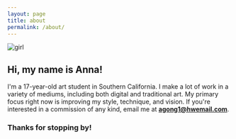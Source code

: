 ```yaml
---
layout: page
title: about
permalink: /about/
---
```


![girl](https://byizzy.github.io/annagong/girl.png)

## Hi, my name is Anna!
I'm a 17-year-old art student in Southern California. I make a lot of work in a variety of mediums, including both digital and traditional art. My primary focus right now is improving my style, technique, and vision. If you're interested in a commission of any kind, email me at **agong1@hwemail.com**.
### Thanks for stopping by!

